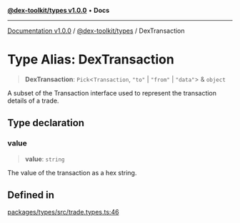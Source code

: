 [**@dex-toolkit/types v1.0.0**](../README.md) • **Docs**

***

[Documentation v1.0.0](../../../packages.md) / [@dex-toolkit/types](../README.md) / DexTransaction

# Type Alias: DexTransaction

> **DexTransaction**: `Pick`\<`Transaction`, `"to"` \| `"from"` \| `"data"`\> & `object`

A subset of the Transaction interface used to represent the transaction details of a trade.

## Type declaration

### value

> **value**: `string`

The value of the transaction as a hex string.

## Defined in

[packages/types/src/trade.types.ts:46](https://github.com/niZmosis/dex-toolkit/blob/3d8b41b44787b30fbea5de3ab4737662ffb61bc8/packages/types/src/trade.types.ts#L46)
